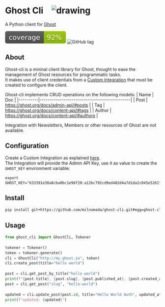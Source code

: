 # Ghost Cli &nbsp; &nbsp;<img src="https://d33wubrfki0l68.cloudfront.net/9a4849ff454e5eaa1b2f5ff885049b494f4f739a/5a3b4/assets/images/tool-icons/ghost.png" alt="drawing" align="top" height="35px"/>



A Python client for [Ghost](https://ghost.org/docs/)

![Cov](./assets/cov.svg)
![GitHub tag](https://img.shields.io/github/v/tag/milnomada/ghost-cli)

## About

Ghost-cli is a mininal client library for Ghost, thought to ease the management of Ghost resources for programmatic tasks.  
It makes use of client credentials from a [Custom Integration](https://ghost.org/integrations/custom-integrations/) that must be created to configure the client.

Ghost-cli implements CRUD operations on the following models:
| Name     | Doc                                          |
|----------|----------------------------------------------|
| Post     | https://ghost.org/docs/admin-api/#posts      |
| Tag      | https://ghost.org/docs/content-api/#tags     |
| Author   | https://ghost.org/docs/content-api/#authors  |

Integration with Newsletters, Members or other resources of Ghost are not available.


## Configuration

Create a Custom Integration as explained [here](https://ghost.org/docs/admin-api/#token-authentication).  
The Integration will provide the Admin API Key, use it as value to create the `GHOST_KEY` environment variable:
```
export GHOST_KEY="633391e30a8cba0bc1e96f20:a12bc792cd9ed482d4a7d1da2c045e5261feae2117fab4d8dad0d93f7e34bc82"
```

## Install

```bash
pip install git+https://github.com/milnomada/ghost-cli.git#egg=ghost-cli
```

## Usage

```python
from ghost_cli import GhostCli, Tokener

tokener = Tokener()
token = tokener.generate()
cli = GhostCli("http://my.ghost.io", token)
cli.create_post(title="hello world")

post = cli.get_post_by_title("hello world")
print(f"{post.title}, {post.slug}, {post.published_at}, {post.created_at}")
post = cli.get_post("slug", "hello-world")

updated = cli.update_post(post.id, title="Hello World Auth", updated_at=post.updated_at)
print(f"updated: {updated}")
```
